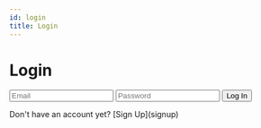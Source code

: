```yaml
---
id: login
title: Login
---
```


# Login

<link rel="stylesheet" type="text/css" href="/css/custom.css"></link>

<div class="form-container">
    <form>
        <input type="email" name="email" placeholder="Email" required></input>
        <input type="password" name="password" placeholder="Password" required></input>
        <button type="submit">Log In</button>
    </form>
    <p class="font-color">Don't have an account yet? [Sign Up](signup)</p>
</div>

